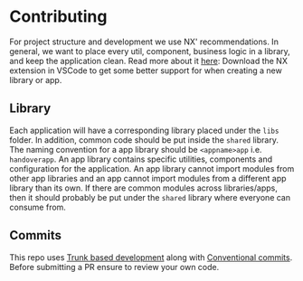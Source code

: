 # Contributing

For project structure and development we use NX' recommendations. In general, we want to place every util, component, business logic in a library, and keep the application clean. Read more about it [here](https://nx.dev/more-concepts/monorepo-nx-enterprise#using-nx-at-enterpriseshere): Download the NX extension in VSCode to get some better support for when creating a new library or app.

## Library

Each application will have a corresponding library placed under the `libs` folder. In addition, common code should be put inside the `shared` library.
The naming convention for a app library should be `<appname>app` i.e. `handoverapp`. An app library contains specific utilities, components and configuration for the application. An app library cannot import modules from other app libraries and an app cannot import modules from a different app library than its own.
If there are common modules across libraries/apps, then it should probably be put under the `shared` library where everyone can consume from.

## Commits

This repo uses [Trunk based development](https://trunkbaseddevelopment.com/) along with [Conventional commits](https://www.conventionalcommits.org/en/v1.0.0/). Before submitting a PR ensure to review your own code.